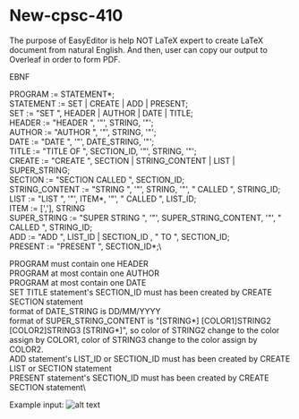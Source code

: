 # New-cpsc-410

The purpose of EasyEditor is help NOT LaTeX expert to create LaTeX document from natural English. And then, user can copy our output to Overleaf in order to form PDF.

EBNF

PROGRAM := STATEMENT*;\
STATEMENT := SET | CREATE | ADD | PRESENT;\
SET := "SET ", HEADER | AUTHOR | DATE | TITLE;\
HEADER := "HEADER ", '"', STRING, '"';\
AUTHOR := "AUTHOR ", '"', STRING, '"';\
DATE := "DATE ", '"', DATE_STRING, '"';\
TITLE := "TITLE OF ", SECTION_ID, '"', STRING, '"';\
CREATE := "CREATE ", SECTION | STRING_CONTENT | LIST | SUPER_STRING;\
SECTION := "SECTION CALLED ", SECTION_ID;\
STRING_CONTENT := "STRING ", '"', STRING, '"', " CALLED ", STRING_ID;\
LIST := "LIST ", '"', ITEM*, '"', " CALLED ", LIST_ID;\
ITEM := [','],  STRING\
SUPER_STRING := "SUPER STRING ", '"', SUPER_STRING_CONTENT, '"', " CALLED ", STRING_ID;\
ADD := "ADD ", LIST_ID | SECTION_ID , " TO ", SECTION_ID;\
PRESENT := "PRESENT ", SECTION_ID*;\

PROGRAM must contain one HEADER\
PROGRAM at most contain one AUTHOR\
PROGRAM at most contain one DATE\
SET TITLE statement's SECTION_ID must has been created by CREATE SECTION statement\
format of DATE_STRING is DD/MM/YYYY\
format of SUPER_STRING_CONTENT is "[STRING*] [COLOR1]STRING2 [COLOR2]STRING3 [STRING*]", so color of STRING2 change to the color assign by COLOR1, color of STRING3 change to the color assign by COLOR2.\
ADD statement's LIST_ID or SECTION_ID must has been created by CREATE LIST or SECTION statement\
PRESENT statement's SECTION_ID must has been created by CREATE SECTION statement\

Example input:
![alt text](https://github.com/ZelinTian/New-cpsc-410/tree/master/figs)

